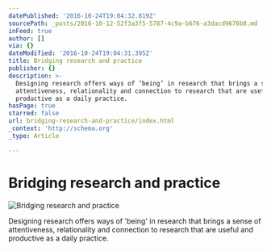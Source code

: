 ```yaml
---
datePublished: '2016-10-24T19:04:32.819Z'
sourcePath: _posts/2016-10-12-52f3a3f5-5787-4c9a-b676-a3dacd9676b8.md
inFeed: true
author: []
via: {}
dateModified: '2016-10-24T19:04:31.395Z'
title: Bridging research and practice
publisher: {}
description: >-
  Designing research offers ways of ‘being’ in research that brings a sense of
  attentiveness, relationality and connection to research that are useful and
  productive as a daily practice.
hasPage: true
starred: false
url: bridging-research-and-practice/index.html
_context: 'http://schema.org'
_type: Article

---
```

# Bridging research and practice
![Bridging research and practice ](https://the-grid-user-content.s3-us-west-2.amazonaws.com/6d8c99a4-32e4-448b-a40e-236b494c342f.jpg)

Designing research offers ways of 'being' in research that brings a sense of attentiveness, relationality and connection to research that are useful and productive as a daily practice.